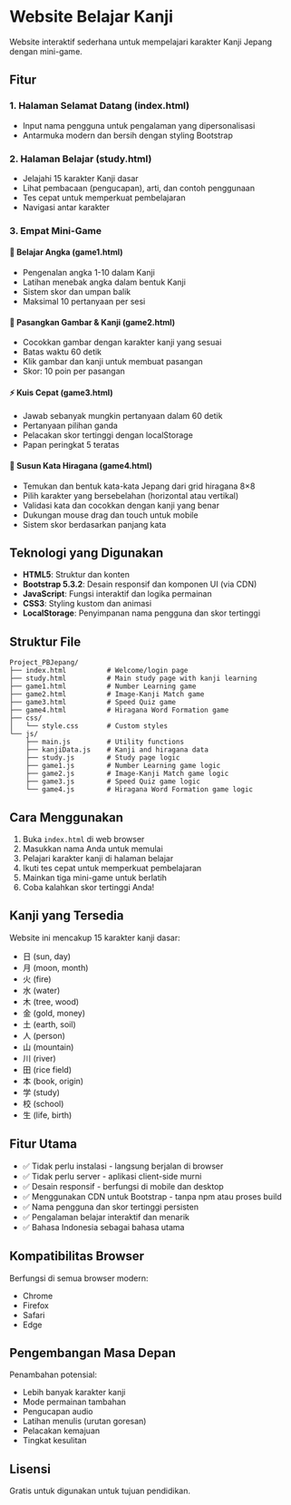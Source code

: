 # Website Belajar Kanji

Website interaktif sederhana untuk mempelajari karakter Kanji Jepang dengan mini-game.

## Fitur

### 1. **Halaman Selamat Datang (index.html)**
- Input nama pengguna untuk pengalaman yang dipersonalisasi
- Antarmuka modern dan bersih dengan styling Bootstrap

### 2. **Halaman Belajar (study.html)**
- Jelajahi 15 karakter Kanji dasar
- Lihat pembacaan (pengucapan), arti, dan contoh penggunaan
- Tes cepat untuk memperkuat pembelajaran
- Navigasi antar karakter

### 3. **Empat Mini-Game**

#### 🔢 Belajar Angka (game1.html)
- Pengenalan angka 1-10 dalam Kanji
- Latihan menebak angka dalam bentuk Kanji
- Sistem skor dan umpan balik
- Maksimal 10 pertanyaan per sesi

#### 🔗 Pasangkan Gambar & Kanji (game2.html)
- Cocokkan gambar dengan karakter kanji yang sesuai
- Batas waktu 60 detik
- Klik gambar dan kanji untuk membuat pasangan
- Skor: 10 poin per pasangan

#### ⚡ Kuis Cepat (game3.html)
- Jawab sebanyak mungkin pertanyaan dalam 60 detik
- Pertanyaan pilihan ganda
- Pelacakan skor tertinggi dengan localStorage
- Papan peringkat 5 teratas

#### 🧩 Susun Kata Hiragana (game4.html)
- Temukan dan bentuk kata-kata Jepang dari grid hiragana 8×8
- Pilih karakter yang bersebelahan (horizontal atau vertikal)
- Validasi kata dan cocokkan dengan kanji yang benar
- Dukungan mouse drag dan touch untuk mobile
- Sistem skor berdasarkan panjang kata

## Teknologi yang Digunakan

- **HTML5**: Struktur dan konten
- **Bootstrap 5.3.2**: Desain responsif dan komponen UI (via CDN)
- **JavaScript**: Fungsi interaktif dan logika permainan
- **CSS3**: Styling kustom dan animasi
- **LocalStorage**: Penyimpanan nama pengguna dan skor tertinggi

## Struktur File

```
Project_PBJepang/
├── index.html          # Welcome/login page
├── study.html          # Main study page with kanji learning
├── game1.html          # Number Learning game
├── game2.html          # Image-Kanji Match game
├── game3.html          # Speed Quiz game
├── game4.html          # Hiragana Word Formation game
├── css/
│   └── style.css       # Custom styles
└── js/
    ├── main.js         # Utility functions
    ├── kanjiData.js    # Kanji and hiragana data
    ├── study.js        # Study page logic
    ├── game1.js        # Number Learning game logic
    ├── game2.js        # Image-Kanji Match game logic
    ├── game3.js        # Speed Quiz game logic
    └── game4.js        # Hiragana Word Formation game logic
```

## Cara Menggunakan

1. Buka `index.html` di web browser
2. Masukkan nama Anda untuk memulai
3. Pelajari karakter kanji di halaman belajar
4. Ikuti tes cepat untuk memperkuat pembelajaran
5. Mainkan tiga mini-game untuk berlatih
6. Coba kalahkan skor tertinggi Anda!

## Kanji yang Tersedia

Website ini mencakup 15 karakter kanji dasar:
- 日 (sun, day)
- 月 (moon, month)
- 火 (fire)
- 水 (water)
- 木 (tree, wood)
- 金 (gold, money)
- 土 (earth, soil)
- 人 (person)
- 山 (mountain)
- 川 (river)
- 田 (rice field)
- 本 (book, origin)
- 学 (study)
- 校 (school)
- 生 (life, birth)

## Fitur Utama

- ✅ Tidak perlu instalasi - langsung berjalan di browser
- ✅ Tidak perlu server - aplikasi client-side murni
- ✅ Desain responsif - berfungsi di mobile dan desktop
- ✅ Menggunakan CDN untuk Bootstrap - tanpa npm atau proses build
- ✅ Nama pengguna dan skor tertinggi persisten
- ✅ Pengalaman belajar interaktif dan menarik
- ✅ Bahasa Indonesia sebagai bahasa utama

## Kompatibilitas Browser

Berfungsi di semua browser modern:
- Chrome
- Firefox
- Safari
- Edge

## Pengembangan Masa Depan

Penambahan potensial:
- Lebih banyak karakter kanji
- Mode permainan tambahan
- Pengucapan audio
- Latihan menulis (urutan goresan)
- Pelacakan kemajuan
- Tingkat kesulitan

## Lisensi

Gratis untuk digunakan untuk tujuan pendidikan.
